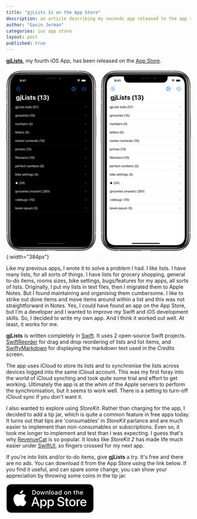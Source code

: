 ```yaml
---
title: "gjLists Is on the App Store"
description: an article describing my seconds app released to the app store
author: "Gavin Jerman"
categories: ios app store
layout: post
published: true
---
```


[**gjLists**](/gjLists), my fourth iOS App, has been released on the [App Store](https://apps.apple.com/gb/app/gjlists/id1528217135#?platform=iphone).

![gjlists screenshots](/images/2021-12-02-gjlists-released-to-the-app-store-1.png){:width="384px"}


Like my previous apps, I wrote it to solve a problem I had. I like lists. I have many lists, for all sorts of things. I have lists for grocery shopping, general to-do items, rooms sizes, bike settings, bugs/features for my apps, all sorts of lists. Originally, I put my lists in text files, then I migrated them to Apple Notes. But I found maintaining and organising them cumbersome. I like to strike out done items and move items around within a list and this was not straightforward in Notes. Yes, I could have found an app on the App Store, but I'm a developer and I wanted to improve my Swift and iOS development skills. So, I decided to write my own app. And I think it worked out well. At least, it works for me.

**gjLists** is written completely in [Swift](https://swift.org). It uses 2 open-source Swift projects. [SwiftReorder](https://github.com/adamshin/SwiftReorder) for drag and drop reordering of lists and list items, and [SwiftyMarkdown](https://github.com/SimonFairbairn/SwiftyMarkdown) for displaying the markdown text used in the _Credits_ screen.

The app uses iCloud to store its lists and to synchronise the lists across devices logged into the same iCloud account. This was my first foray into the world of iCloud synching and took quite some trial and effort to get working. Ultimately the app is at the whim of the Apple servers to perform the synchronisation, but it seems to work well. There is a setting to turn-off iCloud sync if you don't want it.

I also wanted to explore using _StoreKit_. Rather than charging for the app, I decided to add a tip jar, which is quite a common feature in free apps today. It turns out that tips are 'consumables' in _StoreKit_ parlance and are much easier to implement than non-consumables or subscriptions. Even so, it took me longer to implement and test than I was expecting. I  guess that's why [RevenueCat](https://www.revenuecat.com) is so popular. It looks like _StoreKit 2_ has made life much easier under [SwiftUI](https://developer.apple.com/xcode/swiftui/), so fingers crossed for my next app.

If you're into lists and/or to-do items, give **gjLists** a try. It's free and there are no ads. You can download it from the App Store using the link below. If you find it useful, and can spare some change, you can show your appreciation by throwing some coins in the tip jar.

[![download](/images/Download_on_the_App_Store_Badge_US-UK_RGB_blk_092917.svg)](https://apps.apple.com/gb/app/gjlists/id1528217135#?platform=iphone)
